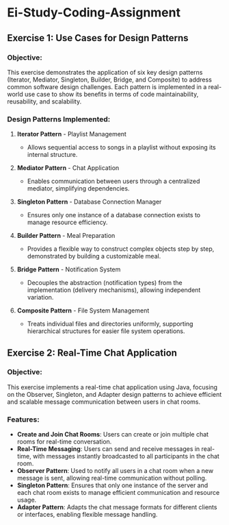# Ei-Study-Coding-Assignment

## Exercise 1: Use Cases for Design Patterns

### Objective:
This exercise demonstrates the application of six key design patterns (Iterator, Mediator, Singleton, Builder, Bridge, and Composite) to address common software design challenges. Each pattern is implemented in a real-world use case to show its benefits in terms of code maintainability, reusability, and scalability.

### Design Patterns Implemented:
1. **Iterator Pattern** - Playlist Management
   - Allows sequential access to songs in a playlist without exposing its internal structure.

2. **Mediator Pattern** - Chat Application
   - Enables communication between users through a centralized mediator, simplifying dependencies.

3. **Singleton Pattern** - Database Connection Manager
   - Ensures only one instance of a database connection exists to manage resource efficiency.

4. **Builder Pattern** - Meal Preparation
   - Provides a flexible way to construct complex objects step by step, demonstrated by building a customizable meal.

5. **Bridge Pattern** - Notification System
   - Decouples the abstraction (notification types) from the implementation (delivery mechanisms), allowing independent variation.

6. **Composite Pattern** - File System Management
   - Treats individual files and directories uniformly, supporting hierarchical structures for easier file system operations.


## Exercise 2: Real-Time Chat Application

### Objective:
This exercise implements a real-time chat application using Java, focusing on the Observer, Singleton, and Adapter design patterns to achieve efficient and scalable message communication between users in chat rooms.

### Features:
- **Create and Join Chat Rooms**: Users can create or join multiple chat rooms for real-time conversation.
- **Real-Time Messaging**: Users can send and receive messages in real-time, with messages instantly broadcasted to all participants in the chat room.
- **Observer Pattern**: Used to notify all users in a chat room when a new message is sent, allowing real-time communication without polling.
- **Singleton Pattern**: Ensures that only one instance of the server and each chat room exists to manage efficient communication and resource usage.
- **Adapter Pattern**: Adapts the chat message formats for different clients or interfaces, enabling flexible message handling.



